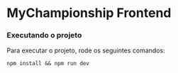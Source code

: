 # MyChampionship Frontend

### Executando o projeto
Para executar o projeto, rode os seguintes comandos:
```
npm install && npm run dev
```